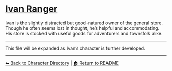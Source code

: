 # [Ivan Ranger](ivan-ranger.md)

Ivan is the slightly distracted but good-natured owner of the general store. Though he often seems lost in thought, he’s helpful and accommodating. His store is stocked with useful goods for adventurers and townsfolk alike.

---
This file will be expanded as Ivan’s character is further developed.

---

[⬅ Back to Character Directory](../character-directory.md) | [🏠 Return to README](../../README.md)
